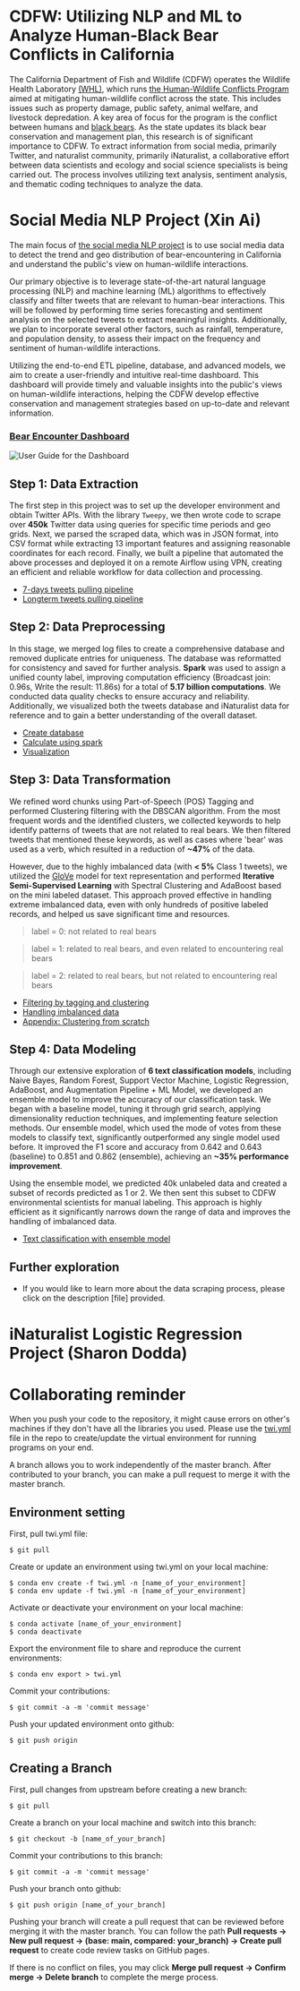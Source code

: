 # CDFW: Utilizing NLP and ML to Analyze Human-Black Bear Conflicts in California

The California Department of Fish and Wildlife (CDFW) operates the Wildlife Health Laboratory [(WHL)](https://wildlife.ca.gov/Conservation/Laboratories/Wildlife-Health), which runs [the Human-Wildlife Conflicts Program](https://wildlife.ca.gov/Conservation/Laboratories/Wildlife-Health/HWC-Program#551962502-black-bear) aimed at mitigating human-wildlife conflict across the state. This includes issues such as property damage, public safety, animal welfare, and livestock depredation. A key area of focus for the program is the conflict between humans and [black bears](https://wildlife.ca.gov/Conservation/Mammals/Black-Bear#572681130-potential-conflict-and-depredation). As the state updates its black bear conservation and management plan, this research is of significant importance to CDFW.
To extract information from social media, primarily Twitter, and naturalist community, primarily iNaturalist, a collaborative effort between data scientists and ecology and social science specialists is being carried out. The process involves utilizing text analysis, sentiment analysis, and thematic coding techniques to analyze the data.


# Social Media NLP Project (Xin Ai)
The main focus of [the social media NLP project](https://github.com/persecond17/Black_Bear_CDFW2023/tree/main/Social_Media_NLP) is to use social media data to detect the trend and geo distribution of bear-encountering in California and understand the public's view on human-wildlife interactions. 

Our primary objective is to leverage state-of-the-art natural language processing (NLP) and machine learning (ML) algorithms to effectively classify and filter tweets that are relevant to human-bear interactions. This will be followed by performing time series forecasting and sentiment analysis on the selected tweets to extract meaningful insights. Additionally, we plan to incorporate several other factors, such as rainfall, temperature, and population density, to assess their impact on the frequency and sentiment of human-wildlife interactions. 

Utilizing the end-to-end ETL pipeline, database, and advanced models, we aim to create a user-friendly and intuitive real-time dashboard. This dashboard will provide timely and valuable insights into the public's views on human-wildlife interactions, helping the CDFW develop effective conservation and management strategies based on up-to-date and relevant information.

### **[Bear Encounter Dashboard](https://persecond17-black-social-media-nlpdashboardblackbear-app-ctv67u.streamlit.app/)**
![User Guide for the Dashboard](./Social_Media_NLP/dashboard/dashboard_pic.png)


## Step 1: Data Extraction

The first step in this project was to set up the developer environment and obtain Twitter APIs. With the library `Tweepy`, we then wrote code to scrape over **450k** Twitter data using queries for specific time periods and geo grids. Next, we parsed the scraped data, which was in JSON format, into CSV format while extracting 13 important features and assigning reasonable coordinates for each record. Finally, we built a pipeline that automated the above processes and deployed it on a remote Airflow using VPN, creating an efficient and reliable workflow for data collection and processing.

- [7-days tweets pulling pipeline](https://github.com/persecond17/Black_Bear_CDFW2023/blob/main/Social_Media_NLP/Step_1_Data_Extraction/pull_tweets_recent.py)
- [Longterm tweets pulling pipeline](https://github.com/persecond17/Black_Bear_CDFW2023/blob/main/Social_Media_NLP/Step_1_Data_Extraction/pull_tweets_longterm.py)

## Step 2: Data Preprocessing

In this stage, we merged log files to create a comprehensive database and removed duplicate entries for uniqueness. The database was reformatted for consistency and saved for further analysis. **Spark** was used to assign a unified county label, improving computation efficiency (Broadcast join: 0.96s, Write the result: 11.86s) for a total of **5.17 billion computations**. We conducted data quality checks to ensure accuracy and reliability. Additionally, we visualized both the tweets database and iNaturalist data for reference and to gain a better understanding of the overall dataset.

- [Create database](https://github.com/persecond17/Black_Bear_CDFW2023/blob/main/Social_Media_NLP/Step_2_Data_Preprocessing/1_create_database.ipynb)
- [Calculate using spark](https://github.com/persecond17/Black_Bear_CDFW2023/blob/main/Social_Media_NLP/Step_2_Data_Preprocessing/2_calculate_using_spark.ipynb)
- [Visualization](https://github.com/persecond17/Black_Bear_CDFW2023/blob/main/Social_Media_NLP/Step_2_Data_Preprocessing/3_visualizations.ipynb)

## Step 3: Data Transformation

We refined word chunks using Part-of-Speech (POS) Tagging and performed Clustering filtering with the DBSCAN algorithm. From the most frequent words and the identified clusters, we collected keywords to help identify patterns of tweets that are not related to real bears. We then filtered tweets that mentioned these keywords, as well as cases where 'bear' was used as a verb, which resulted in a reduction of **~47%** of the data. 

However, due to the highly imbalanced data (with **< 5%** Class 1 tweets), we utilized the [GloVe](https://nlp.stanford.edu/projects/glove/) model for text representation and performed **Iterative Semi-Supervised Learning** with Spectral Clustering and AdaBoost based on the mini labeled dataset. This approach proved effective in handling extreme imbalanced data, even with only hundreds of positive labeled records, and helped us save significant time and resources.

>label = 0: not related to real bears

>label = 1: related to real bears, and even related to encountering real bears

>label = 2: related to real bears, but not related to encountering real bears

- [Filtering by tagging and clustering](https://github.com/persecond17/Black_Bear_CDFW2023/blob/main/Social_Media_NLP/Step_3_Data_Transformation/1_filtering_by_tagging_and_clustering.ipynb)
- [Handling imbalanced data](https://github.com/persecond17/Black_Bear_CDFW2023/blob/main/Social_Media_NLP/Step_3_Data_Transformation/2_handling_imbalanced_data.ipynb)
- [Appendix: Clustering from scratch](https://github.com/persecond17/Black_Bear_CDFW2023/blob/main/Social_Media_NLP/Step_3_Data_Transformation/Clustering_from_Scratch.ipynb)

## Step 4: Data Modeling

Through our extensive exploration of **6 text classification models**, including Naive Bayes, Random Forest, Support Vector Machine, Logistic Regression, AdaBoost, and Augmentation Pipeline + ML Model, we developed an ensemble model to improve the accuracy of our classification task. We began with a baseline model, tuning it through grid search, applying dimensionality reduction techniques, and implementing feature selection methods. Our ensemble model, which used the mode of votes from these models to classify text, significantly outperformed any single model used before. It improved the F1 score and accuracy from 0.642 and 0.643 (baseline) to 0.851 and 0.862 (ensemble), achieving an **~35% performance improvement**.

Using the ensemble model, we predicted 40k unlabeled data and created a subset of records predicted as 1 or 2. We then sent this subset to CDFW environmental scientists for manual labeling. This approach is highly efficient as it significantly narrows down the range of data and improves the handling of imbalanced data. 

- [Text classification with ensemble model](https://github.com/persecond17/Black_Bear_CDFW2023/blob/main/Social_Media_NLP/Step_4_Data_Modeling/text_classification_with_ensemble_model.ipynb)

## Further exploration

- If you would like to learn more about the data scraping process, please click on the description [file] provided.



# iNaturalist Logistic Regression Project (Sharon Dodda)


# Collaborating reminder

When you push your code to the repository, it might cause errors on other's machines if they don't have all the libraries you used. Please use the [twi.yml](https://github.com/persecond17/CDFW2023/blob/main/twi.yml) file in the repo to create/update the virtual environment for running programs on your end.

A branch allows you to work independently of the master branch. After contributed to your branch, you can make a pull request to merge it with the master branch.

## Environment setting

First, pull twi.yml file:

`$ git pull`

Create or update an environment using twi.yml on your local machine:

`$ conda env create -f twi.yml -n [name_of_your_environment]`<br>
`$ conda env update -f twi.yml -n [name_of_your_environment]`

Activate or deactivate your environment on your local machine:

`$ conda activate [name_of_your_environment]`<br>
`$ conda deactivate`

Export the environment file to share and reproduce the current environments:

`$ conda env export > twi.yml`

Commit your contributions:

`$ git commit -a -m 'commit message'`

Push your updated environment onto github:

`$ git push origin`

## Creating a Branch

First, pull changes from upstream before creating a new branch:

`$ git pull`

Create a branch on your local machine and switch into this branch:

`$ git checkout -b [name_of_your_branch]`

Commit your contributions to this branch:

`$ git commit -a -m 'commit message'`

Push your branch onto github:

`$ git push origin [name_of_your_branch]`

Pushing your branch will create a pull request that can be reviewed before merging it with the master branch. You can follow the path **Pull requests -> New pull request -> (base: main, compared: your_branch) -> Create pull request** to create code review tasks on GitHub pages. 

If there is no conflict on files, you may click **Merge pull request -> Confirm merge -> Delete branch** to complete the merge process.